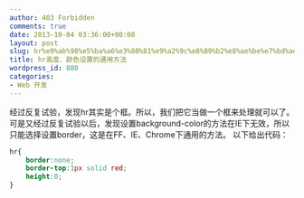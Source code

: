 ```yaml
---
author: 403 Forbidden
comments: true
date: 2013-10-04 03:36:00+00:00
layout: post
slug: hr%e9%ab%98%e5%ba%a6%e3%80%81%e9%a2%9c%e8%89%b2%e8%ae%be%e7%bd%ae%e7%9a%84%e9%80%9a%e7%94%a8%e6%96%b9%e6%b3%95
title: hr高度、颜色设置的通用方法
wordpress_id: 880
categories:
- Web 开发
---
```

经过反复试验，发现hr其实是个框。所以，我们把它当做一个框来处理就可以了。
可是又经过反复试验以后，发现设置background-color的方法在IE下无效，所以只能选择设置border，这是在FF、IE、Chrome下通用的方法。
以下给出代码：
```css
hr{
	border:none;
	border-top:1px solid red;
	height:0;
}
```

